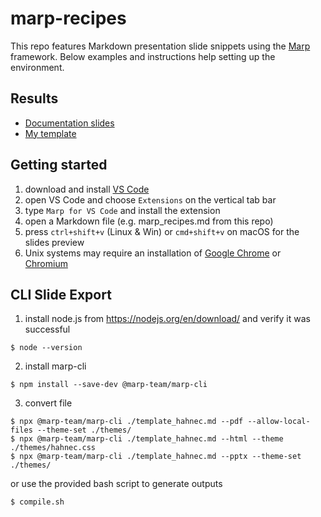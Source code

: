 marp-recipes
============

This repo features Markdown presentation slide snippets using the [Marp](https://marp.app/) framework. Below examples and instructions help setting up the environment.

Results
-------
- [Documentation slides](https://raw.githubusercontent.com/hahnec/marp-recipes/master/marp_recipes.pdf)
- [My template](https://raw.githubusercontent.com/hahnec/marp-recipes/master/template_hahnec.pdf)

Getting started
---------------
1. download and install [VS Code](https://code.visualstudio.com)
2. open VS Code and choose `Extensions` on the vertical tab bar
3. type `Marp for VS Code` and install the extension
4. open a Markdown file (e.g. marp_recipes.md from this repo)
5. press `ctrl+shift+v` (Linux & Win) or `cmd+shift+v` on macOS for the slides preview
6. Unix systems may require an installation of [Google Chrome](https://www.google.com/chrome/index.html) or [Chromium](https://www.chromium.org/)

CLI Slide Export
----------------

1. install node.js from https://nodejs.org/en/download/ and verify it was successful
```
$ node --version
```

2. install marp-cli
```
$ npm install --save-dev @marp-team/marp-cli
```

3. convert file
```
$ npx @marp-team/marp-cli ./template_hahnec.md --pdf --allow-local-files --theme-set ./themes/
$ npx @marp-team/marp-cli ./template_hahnec.md --html --theme ./themes/hahnec.css
$ npx @marp-team/marp-cli ./template_hahnec.md --pptx --theme-set ./themes/
```

or use the provided bash script to generate outputs
```
$ compile.sh
```